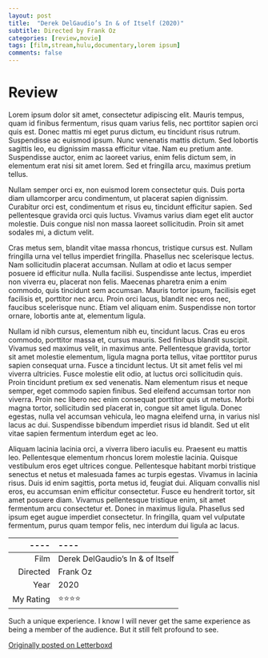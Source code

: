 ```yaml
---
layout: post
title:  "Derek DelGaudio’s In & of Itself (2020)"
subtitle: Directed by Frank Oz
categories: [review,movie]
tags: [film,stream,hulu,documentary,lorem ipsum]
comments: false
---
```


# Review

Lorem ipsum dolor sit amet, consectetur adipiscing elit. Mauris tempus, quam id finibus fermentum, risus quam varius felis, nec porttitor sapien orci quis est. Donec mattis mi eget purus dictum, eu tincidunt risus rutrum. Suspendisse ac euismod ipsum. Nunc venenatis mattis dictum. Sed lobortis sagittis leo, eu dignissim massa efficitur vitae. Nam eu pretium ante. Suspendisse auctor, enim ac laoreet varius, enim felis dictum sem, in elementum erat nisi sit amet lorem. Sed et fringilla arcu, maximus pretium tellus.

Nullam semper orci ex, non euismod lorem consectetur quis. Duis porta diam ullamcorper arcu condimentum, ut placerat sapien dignissim. Curabitur orci est, condimentum et risus eu, tincidunt efficitur sapien. Sed pellentesque gravida orci quis luctus. Vivamus varius diam eget elit auctor molestie. Duis congue nisl non massa laoreet sollicitudin. Proin sit amet sodales mi, a dictum velit.

Cras metus sem, blandit vitae massa rhoncus, tristique cursus est. Nullam fringilla urna vel tellus imperdiet fringilla. Phasellus nec scelerisque lectus. Nam sollicitudin placerat accumsan. Nullam at odio et lacus semper posuere id efficitur nulla. Nulla facilisi. Suspendisse ante lectus, imperdiet non viverra eu, placerat non felis. Maecenas pharetra enim a enim commodo, quis tincidunt sem accumsan. Mauris tortor ipsum, facilisis eget facilisis et, porttitor nec arcu. Proin orci lacus, blandit nec eros nec, faucibus scelerisque nunc. Etiam vel aliquam enim. Suspendisse non tortor ornare, lobortis ante at, elementum ligula.

Nullam id nibh cursus, elementum nibh eu, tincidunt lacus. Cras eu eros commodo, porttitor massa et, cursus mauris. Sed finibus blandit suscipit. Vivamus sed maximus velit, in maximus ante. Pellentesque gravida, tortor sit amet molestie elementum, ligula magna porta tellus, vitae porttitor purus sapien consequat urna. Fusce a tincidunt lectus. Ut sit amet felis vel mi viverra ultricies. Fusce molestie elit odio, at luctus orci sollicitudin quis. Proin tincidunt pretium ex sed venenatis. Nam elementum risus et neque semper, eget commodo sapien finibus. Sed eleifend accumsan tortor non viverra. Proin nec libero nec enim consequat porttitor quis ut metus. Morbi magna tortor, sollicitudin sed placerat in, congue sit amet ligula. Donec egestas, nulla vel accumsan vehicula, leo magna eleifend urna, in varius nisl lacus ac dui. Suspendisse bibendum imperdiet risus id blandit. Sed ut elit vitae sapien fermentum interdum eget ac leo.

Aliquam lacinia lacinia orci, a viverra libero iaculis eu. Praesent eu mattis leo. Pellentesque elementum rhoncus lorem molestie lacinia. Quisque vestibulum eros eget ultrices congue. Pellentesque habitant morbi tristique senectus et netus et malesuada fames ac turpis egestas. Vivamus in lacinia risus. Duis id enim sagittis, porta metus id, feugiat dui. Aliquam convallis nisl eros, eu accumsan enim efficitur consectetur. Fusce eu hendrerit tortor, sit amet posuere diam. Vivamus pellentesque tristique enim, sit amet fermentum arcu consectetur et. Donec in maximus ligula. Phasellus sed ipsum eget augue imperdiet consectetur. In fringilla, quam vel vulputate fermentum, purus quam tempor felis, nec interdum dui ligula ac lacus. 

----|----
--: | :--
Film | Derek DelGaudio’s In & of Itself
Directed | Frank Oz
Year | 2020
My Rating | ⭐⭐⭐⭐

Such a unique experience. I know I will never get the same experience as being a member of the audience. But it still felt profound to see.

[Originally posted on Letterboxd](https://letterboxd.com/nickbarrett/film/derek-delgaudios-in-of-itself/)
